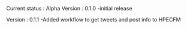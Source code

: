 Current status : Alpha
Version : 0.1.0
-initial release

Version : 0.1.1
-Added workflow to get tweets and post info to HPECFM
